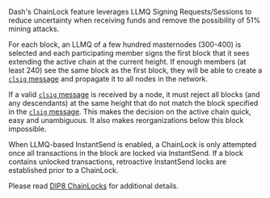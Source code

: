 Dash's ChainLock feature leverages LLMQ Signing Requests/Sessions to reduce uncertainty when receiving funds and remove the possibility of 51% mining attacks.

For each block, an LLMQ of a few hundred masternodes (300-400) is selected and each participating member signs the first block that it sees extending the active chain at the current height. If enough members (at least 240) see the same block as the first block, they will be able to create a [`clsig` message](core-ref-p2p-network-instantsend-messages#section-clsig) and propagate it to all nodes in the network.

If a valid [`clsig` message](core-ref-p2p-network-instantsend-messages#section-clsig) is received by a node, it must reject all blocks (and any descendants) at the same height that do not match the block specified in the [`clsig` message](core-ref-p2p-network-instantsend-messages#section-clsig). This makes the decision on the active chain quick, easy and unambiguous. It also makes reorganizations below this block impossible.

When LLMQ-based InstantSend is enabled, a ChainLock is only attempted once all transactions in the block are locked via InstantSend. If a block contains unlocked transactions, retroactive InstantSend locks are established prior to a ChainLock.

Please read [DIP8 ChainLocks](https://github.com/dashpay/dips/blob/master/dip-0008.md) for additional details.